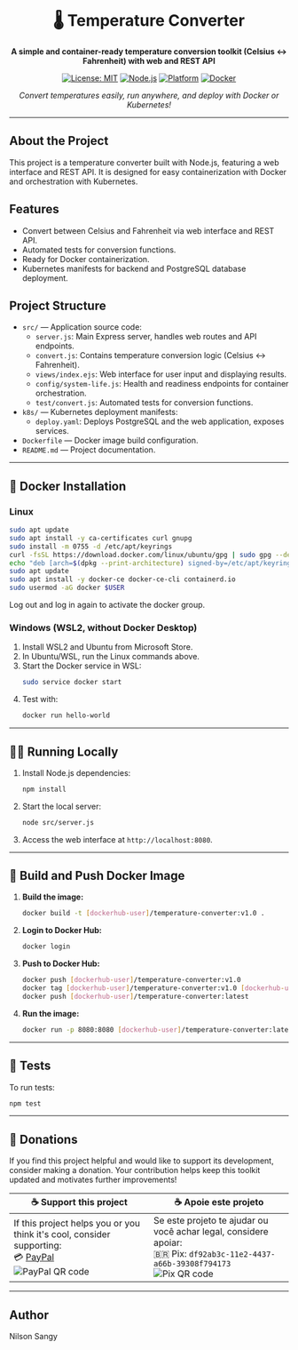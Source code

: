 <div align="center">

# 🌡️ Temperature Converter

**A simple and container-ready temperature conversion toolkit (Celsius ↔ Fahrenheit) with web and REST API**

[![License: MIT](https://img.shields.io/badge/License-MIT-yellow.svg)](https://opensource.org/licenses/MIT)
[![Node.js](https://img.shields.io/badge/node.js-18.x-green.svg)](https://nodejs.org/)
[![Platform](https://img.shields.io/badge/platform-Windows%20%7C%20Linux-lightgrey)](https://github.com/nilsonsangy/temperature-converter)
[![Docker](https://img.shields.io/badge/docker-ready-blue.svg)](https://www.docker.com/)

*Convert temperatures easily, run anywhere, and deploy with Docker or Kubernetes!*

</div>

---

## About the Project

This project is a temperature converter built with Node.js, featuring a web interface and REST API. It is designed for easy containerization with Docker and orchestration with Kubernetes.

## Features

- Convert between Celsius and Fahrenheit via web interface and REST API.
- Automated tests for conversion functions.
- Ready for Docker containerization.
- Kubernetes manifests for backend and PostgreSQL database deployment.

## Project Structure

- `src/` — Application source code:
  - `server.js`: Main Express server, handles web routes and API endpoints.
  - `convert.js`: Contains temperature conversion logic (Celsius ↔ Fahrenheit).
  - `views/index.ejs`: Web interface for user input and displaying results.
  - `config/system-life.js`: Health and readiness endpoints for container orchestration.
  - `test/convert.js`: Automated tests for conversion functions.
- `k8s/` — Kubernetes deployment manifests:
  - `deploy.yaml`: Deploys PostgreSQL and the web application, exposes services.
- `Dockerfile` — Docker image build configuration.
- `README.md` — Project documentation.

---

## 🚀 Docker Installation

### Linux
```bash
sudo apt update
sudo apt install -y ca-certificates curl gnupg
sudo install -m 0755 -d /etc/apt/keyrings
curl -fsSL https://download.docker.com/linux/ubuntu/gpg | sudo gpg --dearmor -o /etc/apt/keyrings/docker.gpg
echo "deb [arch=$(dpkg --print-architecture) signed-by=/etc/apt/keyrings/docker.gpg] https://download.docker.com/linux/ubuntu $(lsb_release -cs) stable" | sudo tee /etc/apt/sources.list.d/docker.list > /dev/null
sudo apt update
sudo apt install -y docker-ce docker-ce-cli containerd.io
sudo usermod -aG docker $USER
```
Log out and log in again to activate the docker group.

### Windows (WSL2, without Docker Desktop)
1. Install WSL2 and Ubuntu from Microsoft Store.
2. In Ubuntu/WSL, run the Linux commands above.
3. Start the Docker service in WSL:
	```bash
	sudo service docker start
	```
4. Test with:
	```bash
	docker run hello-world
	```

---

## 🏃‍♂️ Running Locally

1. Install Node.js dependencies:
	```bash
	npm install
	```
2. Start the local server:
	```bash
	node src/server.js
	```
3. Access the web interface at `http://localhost:8080`.

---

## 🐳 Build and Push Docker Image

1. **Build the image:**
	```bash
	docker build -t [dockerhub-user]/temperature-converter:v1.0 .
	```
2. **Login to Docker Hub:**
	```bash
	docker login
	```
3. **Push to Docker Hub:**
	```bash
	docker push [dockerhub-user]/temperature-converter:v1.0
	docker tag [dockerhub-user]/temperature-converter:v1.0 [dockerhub-user]/temperature-converter:latest
	docker push [dockerhub-user]/temperature-converter:latest
	```
4. **Run the image:**
	```bash
	docker run -p 8080:8080 [dockerhub-user]/temperature-converter:latest
	```

---

## 🧪 Tests

To run tests:
```bash
npm test
```

---

## 💸 Donations

If you find this project helpful and would like to support its development, consider making a donation. Your contribution helps keep this toolkit updated and motivates further improvements!

| ☕ Support this project | ☕ Apoie este projeto |
|------------------------|----------------------|
| If this project helps you or you think it's cool, consider supporting:<br>💳 [PayPal](https://www.paypal.com/donate/?business=7CC3CMJVYYHAC&no_recurring=0&currency_code=BRL)<br>![PayPal QR code](https://api.qrserver.com/v1/create-qr-code/?size=120x120&data=https://www.paypal.com/donate/?business=7CC3CMJVYYHAC&no_recurring=0&currency_code=BRL) | Se este projeto te ajudar ou você achar legal, considere apoiar:<br>🇧🇷 Pix: `df92ab3c-11e2-4437-a66b-39308f794173`<br>![Pix QR code](https://api.qrserver.com/v1/create-qr-code/?size=120x120&data=df92ab3c-11e2-4437-a66b-39308f794173) |

---

## Author

Nilson Sangy